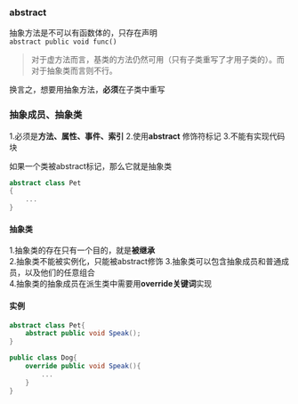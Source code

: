 ### abstract 
抽象方法是不可以有函数体的，只存在声明    
```abstract public void func()```

> 对于虚方法而言，基类的方法仍然可用（只有子类重写了才用子类的）。而对于抽象类而言则不行。

换言之，想要用抽象方法，**必须**在子类中重写

### 抽象成员、抽象类
1.必须是**方法、属性、事件、索引**
2.使用**abstract** 修饰符标记
3.不能有实现代码块

如果一个类被abstract标记，那么它就是抽象类  
```C#
abstract class Pet
{
    ...
}
```

#### 抽象类
1.抽象类的存在只有一个目的，就是**被继承**  
2.抽象类不能被实例化，只能被abstract修饰
3.抽象类可以包含抽象成员和普通成员，以及他们的任意组合  
4.抽象类的抽象成员在派生类中需要用**override关键词**实现    

#### 实例
```C#
abstract class Pet{
    abstract public void Speak();
}

public class Dog{
    override public void Speak(){
        ...
    }
}
```

